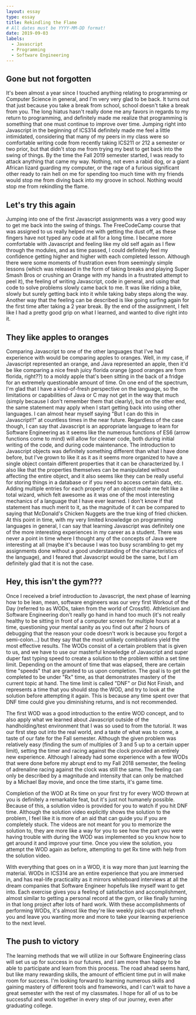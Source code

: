 ```yaml
---
layout: essay
type: essay
title: Rekindling the Flame
# All dates must be YYYY-MM-DD format!
date: 2019-09-03
labels:
  - Javascript
  - Programming
  - Software Engineering
---
```


## Gone but not forgotten
It's been almost a year since I touched anything relating to programming or Computer Science in general, and I'm very very glad to be back. It turns out that just because you take a break from school, school doesn't take a break from you. The long hiatus hasn't really done me any favors in regards to my return to programming, and definitely made me realize that programming is something that one must continue to improve over time. Jumping right into Javascript in the beginning of ICS314 definitely made me feel a little intimidated, considering that many of my peers in my class were so comfortable writing code from recently taking ICS211 or 212 a semester or two prior, but that didn't stop me from trying my best to get back into the swing of things. By the time the Fall 2019 semester started, I was ready to attack anything that came my way. Nothing, not even a rabid dog, or a giant African lizard guarding my computer, or the rage of a furious significant other ready to rain hell on me for spending too much time with my friends would stop me from diving back into my groove in school. Nothing would stop me from rekindling the flame.

## Let's try this again
Jumping into one of the first Javascript assignments was a very good way to get me back into the swing of things. The FreeCodeCamp course that was assigned to us really helped me with getting the dust off, as these fingers have not typed any code at all for a long time. I became more comfortable with Javascript and feeling like my old self again as I flew through the modules, and as time passed, I could definitely feel my confidence getting higher and higher with each completed lesson. Although there were some moments of frustration even from seemingly simple lessons (which was released in the form of taking breaks and playing Super Smash Bros or crushing an Orange with my hands in a frustrated attempt to peel it), the feeling of writing Javascript, code in general, and using that code to solve problems slowly came back to me. It was like riding a bike, slowly but surely getting back into it while taking baby steps along the way. Another way that the feeling can be described is like going surfing again for the first time after taking a 2 year break. By the end of the assignment, I felt like I had a pretty good grip on what I learned, and wanted to dive right into it.

## They like apples to oranges
Comparing Javascript to one of the other languages that I've had experience with would be comparing apples to oranges. Well, in my case, if Javascript represented an orange, and Java represented an apple, then it'd be like comparing a nice fresh juicy florida orange (good oranges are from florida, right??) to a moldy apple that's been sitting in the back of a fridge for an extremely questionable amount of time. On one end of the spectrum, I'm glad that I have a kind-of-fresh perspective on the language, so the limitations or capabilities of Java or C may not get in the way that much (simply because I don't remember them that clearly), but on the other end, the same statement may apply when I start getting back into using other languages. I can almost hear myself saying "But I can do this in Javascript!!" at countless times in the near future. Regardless of the case though, I can say that Javascript is an appropriate language to learn for Software Engineering as it seems like the numerous functions of ES6 (arrow functions come to mind) will allow for cleaner code, both during initial writing of the code, and during code maintenance. The introduction to Javascript objects was definitely something different than what I have done before, but I've grown to like it as it as it seems more organized to have a single object contain different properties that it can be characterized by. I also like that the properties themselves can be manipulated without affecting the entire object, and it also seems like they can be really useful for storing things in a database or if you need to access certain data, etc. Adding multiple entries for each property of an object made me felt like a total wizard, which felt awesome as it was one of the most interesting mechanics of a language that I have ever learned. I don't know if that statement has much merit to it, as the magnitude of it can be compared to saying that McDonald's Chicken Nuggets are the true king of fried chicken. At this point in time, with my very limited knowledge on programming languages in general, I can say that learning Javascript was definitely one of the more interesting experiences in my career as a student. There was never a point in time where I thought any of the concepts of Java were interesting at all (maybe it's because I was too busy scrambling to get my assignments done without a good understanding of the characteristics of the language), and I feared that Javascript would be the same, but I am definitely glad that it is not the case.

## Hey, this isn't the gym???
Once I received a brief introduction to Javascript, the next phase of learning how to be lean, mean, software engineers was our very first Workout of the Day (referred to as WODs, taken from the world of Crossfit). Athleticism and Software Engineering don't really go hand in hand too much (it's not really healthy to be sitting in front of a computer screen for multiple hours at a time, questioning your mental sanity as you find out after 2 hours of debugging that the reason your code doesn't work is because you forgot a semi-colon...) but they say that the most unlikely combinations yield the most effective results. The WODs consist of a certain problem that is given to us, and we have to use our masterful knowledge of Javascript and super duper fast typing speed to create a solution to the problem within a set time limit. Depending on the amount of time that was elapsed, there are certain time "speeds" that are granted to us upon completion. The goal is to get the completed to be under "Rx" time, as that demonstrates mastery of the current topic at hand. The time limit is called "DNF" or Did Not Finish, and represents a time that you should stop the WOD, and try to look at the solution before attempting it again. This is because any time spent over that DNF time could give you diminishing returns, and is not recommended.

The first WOD was a good introduction to the entire WOD concept, and to also apply what we learned about Javascript outside of the handholding/test environment that I was so used to from the tutorial. It was our first step out into the real world, and a taste of what was to come, a taste of our fate for the Fall semester. Although the given problem was relatively easy (finding the sum of multiples of 3 and 5 up to a certain upper limit), setting the timer and racing against the clock provided an entirely new experience. Although I already had some experience with a few WODs that were done before my abrupt end to my Fall 2018 semester, the feeling of adrenaline racing against the clock was still the same. The feeling can only be described by a magnitude and intensity that can only be matched by a Michael Bay movie, and once the time starts, it's game time.

Completion of the WOD at Rx time on your first try for every WOD thrown at you is definitely a remarkable feat, but it's just not humanely possible. Because of this, a solution video is provided for you to watch if you hit DNF time. Although the solution video explicitly shows the solution to the problem, I feel like it is more of an aid that can guide you if you are completely stuck. The videos are not meant for you to memorize the solution to, they are more like a way for you to see how the part you were having trouble with during the WOD was implemented so you know how to get around it and improve your time. Once you view the solution, you attempt the WOD again as before, attempting to get Rx time with help from the solution video.

With everything that goes on in a WOD, it is way more than just learning the material. WODs in ICS314 are an entire experience that you are immersed in, and has real-life practicality as it mirrors whiteboard interviews at all the dream companies that Software Engineer hopefuls like myself want to get into. Each exercise gives you a feeling of satisfaction and accomplishment, almost similar to getting a personal record at the gym, or like finally turning in that long project after lots of hard work. With these accomplishments of performing WODs, it's almost like they're like weekly pick-ups that refresh you and leave you wanting more and more to take your learning experience to the next level.

## The push to victory

The learning methods that we will utilize in our Software Engineering class will set us up for success in our futures, and I am more than happy to be able to participate and learn from this process. The road ahead seems hard, but like many rewarding skills, the amount of efficient time put in will make room for success. I'm looking forward to learning numerous skills and gaining mastery of different tools and frameworks, and I can't wait to have a great semester with the rest of my classmates. I hope for all of us to be successful and work together in every step of our journey, even after graduating college.
